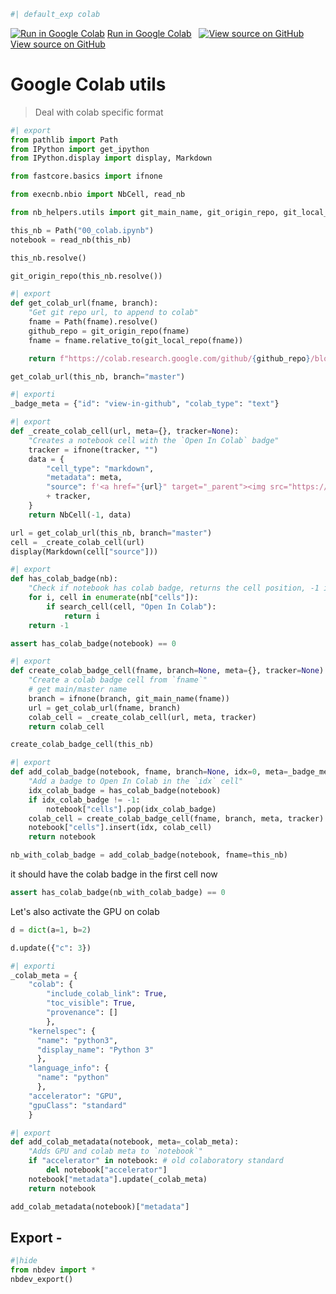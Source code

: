 
```python
#| default_exp colab
```



[![Run in Google Colab](https://www.tensorflow.org/images/colab_logo_32px.png)](https://colab.research.google.com/github/wandb/nb_helpers/blob/master/nbs/00_colab.ipynb) [Run in Google Colab](https://colab.research.google.com/github/wandb/nb_helpers/blob/master/nbs/00_colab.ipynb) &nbsp; [![View source on GitHub](https://www.tensorflow.org/images/GitHub-Mark-32px.png)](https://github.com/wandb/nb_helpers/blob/main/nbs/00_colab.ipynb) [View source on GitHub](https://github.com/wandb/nb_helpers/blob/main/nbs/00_colab.ipynb)

# Google Colab utils
> Deal with colab specific format

```python
#| export
from pathlib import Path
from IPython import get_ipython
from IPython.display import display, Markdown

from fastcore.basics import ifnone

from execnb.nbio import NbCell, read_nb

from nb_helpers.utils import git_main_name, git_origin_repo, git_local_repo, search_cell, git_current_branch
```


```python
this_nb = Path("00_colab.ipynb")
notebook = read_nb(this_nb)
```


```python
this_nb.resolve()
```


```python
git_origin_repo(this_nb.resolve())
```


```python
#| export
def get_colab_url(fname, branch):
    "Get git repo url, to append to colab"
    fname = Path(fname).resolve()
    github_repo = git_origin_repo(fname)
    fname = fname.relative_to(git_local_repo(fname))

    return f"https://colab.research.google.com/github/{github_repo}/blob/{branch}/{str(fname)}"
```


```python
get_colab_url(this_nb, branch="master")
```


```python
#| exporti
_badge_meta = {"id": "view-in-github", "colab_type": "text"}
```


```python
#| export
def _create_colab_cell(url, meta={}, tracker=None):
    "Creates a notebook cell with the `Open In Colab` badge"
    tracker = ifnone(tracker, "")
    data = {
        "cell_type": "markdown",
        "metadata": meta,
        "source": f'<a href="{url}" target="_parent"><img src="https://colab.research.google.com/assets/colab-badge.svg" alt="Open In Colab"/></a>\n'
        + tracker,
    }
    return NbCell(-1, data)
```


```python
url = get_colab_url(this_nb, branch="master")
cell = _create_colab_cell(url)
display(Markdown(cell["source"]))
```


```python
#| export
def has_colab_badge(nb):
    "Check if notebook has colab badge, returns the cell position, -1 if not present"
    for i, cell in enumerate(nb["cells"]):
        if search_cell(cell, "Open In Colab"):
            return i
    return -1
```


```python
assert has_colab_badge(notebook) == 0
```


```python
#| export
def create_colab_badge_cell(fname, branch=None, meta={}, tracker=None):
    "Create a colab badge cell from `fname`"
    # get main/master name
    branch = ifnone(branch, git_main_name(fname))
    url = get_colab_url(fname, branch)
    colab_cell = _create_colab_cell(url, meta, tracker)
    return colab_cell
```


```python
create_colab_badge_cell(this_nb)
```


```python
#| export
def add_colab_badge(notebook, fname, branch=None, idx=0, meta=_badge_meta, tracker=None):
    "Add a badge to Open In Colab in the `idx` cell"
    idx_colab_badge = has_colab_badge(notebook)
    if idx_colab_badge != -1:
        notebook["cells"].pop(idx_colab_badge)
    colab_cell = create_colab_badge_cell(fname, branch, meta, tracker)
    notebook["cells"].insert(idx, colab_cell)
    return notebook
```


```python
nb_with_colab_badge = add_colab_badge(notebook, fname=this_nb)
```

it should have the colab badge in the first cell now

```python
assert has_colab_badge(nb_with_colab_badge) == 0
```

Let's also activate the GPU on colab

```python
d = dict(a=1, b=2)
```


```python
d.update({"c": 3})
```


```python
#| exporti
_colab_meta = {
    "colab": {
        "include_colab_link": True, 
        "toc_visible": True,
        "provenance": []
        },
    "kernelspec": {
      "name": "python3",
      "display_name": "Python 3"
      },
    "language_info": {
      "name": "python"
      },
    "accelerator": "GPU",
    "gpuClass": "standard"
    }

```


```python
#| export
def add_colab_metadata(notebook, meta=_colab_meta):
    "Adds GPU and colab meta to `notebook`"
    if "accelerator" in notebook: # old colaboratory standard
        del notebook["accelerator"]
    notebook["metadata"].update(_colab_meta)
    return notebook
```


```python
add_colab_metadata(notebook)["metadata"]
```

## Export -

```python
#|hide
from nbdev import *
nbdev_export()
```

